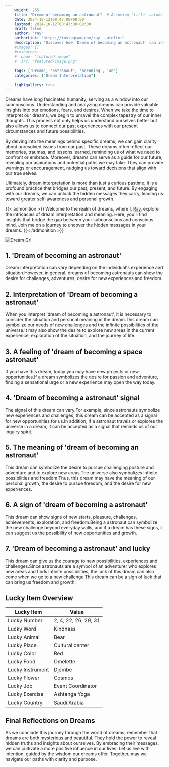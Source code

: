 ```yaml
---
    weight: 255
    title: "Dream of becoming an astronaut"  # Assuming 'title' column exists
    date: 2024-10-12T00:47:00+08:00
    lastmod: 2024-10-12T00:47:00+08:00
    draft: false
    author: "ray"
    authorLink: "https://instagram.com/ray._.atelier"
    description: "Discover how 'Dream of becoming an astronaut' can interpret your future and uncover its significant meanings in your life."
    #images: []
    #resources:
    #- name: "featured-image"
    #  src: "featured-image.png"
    
    tags: ['Dream', 'astronaut', 'becoming', 'an']
    categories: ["Dream Interpretation"]
    
    lightgallery: true
---
```

    
Dreams have long fascinated humanity, serving as a window into our subconscious. Understanding and analyzing dreams can provide valuable insights into our emotions, fears, and desires. When we take the time to interpret our dreams, we begin to unravel the complex tapestry of our inner thoughts. This process not only helps us understand ourselves better but also allows us to connect our past experiences with our present circumstances and future possibilities.

By delving into the meanings behind specific dreams, we can gain clarity about unresolved issues from our past. These dreams often reflect our memories, traumas, and lessons learned, reminding us of what we need to confront or embrace. Moreover, dreams can serve as a guide for our future, revealing our aspirations and potential paths we may take. They can provide warnings or encouragement, nudging us toward decisions that align with our true selves.

Ultimately, dream interpretation is more than just a curious pastime; it is a profound practice that bridges our past, present, and future. By engaging with our dreams, we can unlock the hidden messages they carry, leading us toward greater self-awareness and personal growth.

{{< admonition >}}
Welcome to the realm of dreams, where I, [Ray](https://instagram.com/ray._.atelier), explore the intricacies of dream interpretation and meaning. Here, you’ll find insights that bridge the gap between your subconscious and conscious mind. Join me on a journey to uncover the hidden messages in your dreams.
{{< /admonition >}}

![Dream Grl](https://cdn.pixabay.com/photo/2017/11/02/03/35/gothic-2910057_1280.jpg "Dream Grl")

## 1. 'Dream of becoming an astronaut'
Dream interpretation can vary depending on the individual's experience and situation.However, in general, dreams of becoming astronauts can show the desire for challenges, adventures, desire for new experiences and freedom.

## 2. Interpretation of 'Dream of becoming a astronaut'
When you interpret 'dream of becoming a astronaut', it is necessary to consider the situation and personal meaning in the dream.This dream can symbolize our needs of new challenges and the infinite possibilities of the universe.It may also show the desire to explore new areas in the current experience, exploration of the situation, and the journey of life.

## 3. A feeling of 'dream of becoming a space astronaut'
If you have this dream, today you may have new projects or new opportunities.If a dream symbolizes the desire for passion and adventure, finding a sensational urge or a new experience may open the way today.

## 4. 'Dream of becoming a astronaut' signal
The signal of this dream can vary.For example, since astronauts symbolize new experiences and challenges, this dream can be accepted as a signal for new opportunities for us.In addition, if a astronaut travels or explores the universe in a dream, it can be accepted as a signal that reminds us of our inquiry spirit.

## 5. The meaning of 'dream of becoming an astronaut'
This dream can symbolize the desire to pursue challenging posture and adventure and to explore new areas.The universe also symbolizes infinite possibilities and freedom.Thus, this dream may have the meaning of our personal growth, the desire to pursue freedom, and the desire for new experiences.

## 6. A sign of 'dream of becoming a astronaut'
This dream can show signs of new starts, pleasure, challenges, achievements, exploration, and freedom.Being a astronaut can symbolize the new challenge beyond everyday walls, and if a dream has these signs, it can suggest us the possibility of new opportunities and growth.

## 7. 'Dream of becoming a astronaut' and lucky
This dream can give us the courage to new possibilities, experiences and challenges.Since astronauts are a symbol of an adventurer who explores new areas and finds infinite possibilities, the luck of this dream can also come when we go to a new challenge.This dream can be a sign of luck that can bring us freedom and growth.

## Lucky Item Overview
| Lucky Item          | Value              |
|---------------|--------------------|
| Lucky Number        | 2, 4, 22, 26, 29, 31  |
| Lucky Word          | Kindness |
| Lucky Animal        | Bear |
| Lucky Place         | Cultural center     |
| Lucky Color         | Red     |
| Lucky Food          | Omelette      |
| Lucky Instrument    | Djembe |
| Lucky Flower        | Cosmos    |
| Lucky Job           | Event Coordinator       |
| Lucky Exercise      | Ashtanga Yoga  |
| Lucky Country       | Saudi Arabia    |


##  Final Reflections on Dreams

As we conclude this journey through the world of dreams, remember that dreams are both mysterious and beautiful. They hold the power to reveal hidden truths and insights about ourselves. By embracing their messages, we can cultivate a more positive influence in our lives. Let us live with intention, guided by the wisdom our dreams offer. Together, may we navigate our paths with clarity and purpose.
